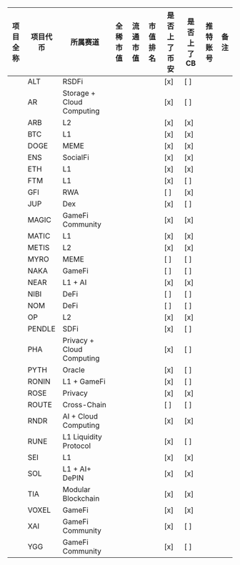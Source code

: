 | 项目全称 | 项目代币 | 所属赛道 | 全稀市值 | 流通市值 | 市值排名 | 是否上了币安 | 是否上了CB | 推特账号 | 备注 |
|---------|---------|---------|---------|---------|---------|--------------|------------|---------|------|
|         | ALT     | RSDFi                     |         |         |         | [x] | [ ] |         |      |
|         | AR      | Storage + Cloud Computing |         |         |         | [x] | [ ] |         |      |
|         | ARB     | L2                        |         |         |         | [x] | [x] |         |      |
|         | BTC     | L1                        |         |         |         | [x] | [x] |         |      |
|         | DOGE    | MEME                      |         |         |         | [x] | [x] |         |      |
|         | ENS     | SocialFi                  |         |         |         | [x] | [x] |         |      |
|         | ETH     | L1                        |         |         |         | [x] | [x] |         |      |
|         | FTM     | L1                        |         |         |         | [x] | [ ] |         |      |
|         | GFI     | RWA                       |         |         |         | [ ] | [x] |         |      |
|         | JUP     | Dex                       |         |         |         | [x] | [ ] |         |      |
|         | MAGIC   | GameFi Community          |         |         |         | [x] | [x] |         |      |
|         | MATIC   | L1                        |         |         |         | [x] | [x] |         |      |
|         | METIS   | L2                        |         |         |         | [x] | [x] |         |      |
|         | MYRO    | MEME                      |         |         |         | [ ] | [ ] |         |      |
|         | NAKA    | GameFi                    |         |         |         | [ ] | [ ] |         |      |
|         | NEAR    | L1 + AI                   |         |         |         | [x] | [x] |         |      |
|         | NIBI    | DeFi                      |         |         |         | [ ] | [ ] |         |      |
|         | NOM     | DeFi                      |         |         |         | [ ] | [ ] |         |      |
|         | OP      | L2                        |         |         |         | [x] | [x] |         |      |
|         | PENDLE  | SDFi                      |         |         |         | [x] | [ ] |         |      |
|         | PHA     | Privacy + Cloud Computing |         |         |         | [x] | [ ] |         |      |
|         | PYTH    | Oracle                    |         |         |         | [x] | [ ] |         |      |
|         | RONIN   | L1 + GameFi               |         |         |         | [x] | [ ] |         |      |
|         | ROSE    | Privacy                   |         |         |         | [x] | [x] |         |      |
|         | ROUTE   | Cross-Chain               |         |         |         | [ ] | [ ] |         |      |
|         | RNDR    | AI + Cloud Computing      |         |         |         | [x] | [x] |         |      |
|         | RUNE    | L1 Liquidity Protocol     |         |         |         | [x] | [ ] |         |      |
|         | SEI     | L1                        |         |         |         | [x] | [x] |         |      |
|         | SOL     | L1 + AI+ DePIN            |         |         |         | [x] | [x] |         |      |
|         | TIA     | Modular Blockchain        |         |         |         | [x] | [x] |         |      |
|         | VOXEL   | GameFi                    |         |         |         | [x] | [x] |         |      |
|         | XAI     | GameFi Community          |         |         |         | [x] | [ ] |         |      |
|         | YGG     | GameFi Community          |         |         |         | [x] | [ ] |         |      |
